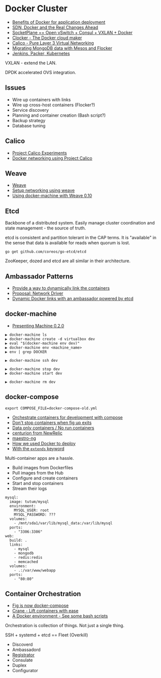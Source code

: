# Docker Cluster

* [Benefits of Docker for application deployment](http://knitatoms.net/2013/12/benefits-of-docker-for-application-deployment/)
* [SDN, Docker and the Real Changes Ahead](http://thenewstack.io/sdn-docker-real-changes-ahead/)
* [SocketPlane == Open vSwitch + Consul + VXLAN + Docker](http://aucouranton.com/2015/01/16/docker-virtual-networking-with-socketplane-io/)
* [Clocker - The Docker cloud maker](http://brooklyncentral.github.io/clocker/)
* [Calico - Pure Layer 3 Virtual Networking](http://www.projectcalico.org/)
* [Migrating MongoDB data with Mesos and Flocker](https://mesosphere.com/blog/2015/05/21/demo-migrating-mongodb-data-with-mesos-and-powerstrip/)
* [Jenkins, Packer, Kubernetes](http://googlecloudplatform.blogspot.com/2015/05/Automated-Compute-Engine-and-Docker-Image-Builds-with-Jenkins-Packer-and-Kubernetes.html)

VXLAN - extend the LAN.

DPDK accelerated OVS integration.

## Issues

* Wire up containers with links
* Wire up cross-host containers (Flocker?)
* Service discovery
* Planning and container creation (Bash script?)
* Backup strategy
* Database tuning

## Calico

* [Project Calico Experiments](http://www.greenhills.co.uk/2015/05/22/projectcalico-experiments.html)
* [Docker networking using Project Calico](http://www.projectcalico.org/project-calico-at-the-docker-london-may-meetup/)

## Weave

* [Weave](https://github.com/weaveworks/weave)
* [Setup networking using weave](http://xmodulo.com/networking-between-docker-containers.html)
* [Using docker-machine with Weave 0.10](http://blog.weave.works/2015/04/22/using-docker-machine-with-weave-0-10/)


## Etcd

Backbone of a distributed system. Easily manage cluster coordination and state management - the source of truth.

etcd is consistent and partition tolerant in the CAP terms. It is "available" in the sense that data is available for reads when quorum is lost.

```
go get github.com/coreos/go-etcd/etcd
```

ZooKeeper, dozed and etcd are all similar in their architecture.

## Ambassador Patterns

* [Provide a way to dynamically link the containers](https://github.com/docker/docker/issues/3155)
* [Proposal: Network Driver](https://github.com/docker/docker/issues/9983)
* [Dynamic Docker links with an ambassador powered by etcd](https://github.com/tcnksm/docker-link-pattern/tree/master/coreos/dynamic-etcd-ambassador)

## docker-machine

* [Presenting Machine 0.2.0](https://www.youtube.com/watch?v=xwj44dAvdYo)

```
▶ docker-machine ls
▶ docker-machine create -d virtualbox dev
▶ eval "$(docker-machine env dev)"
▶ docker-machine env <machine_name>
▶ env | grep DOCKER

▶ docker-machine ssh dev

▶ docker-machine stop dev
▶ docker-machine start dev

▶ docker-machine rm dev
```



## docker-compose

```
export COMPOSE_FILE=docker-compose-old.yml
```

* [Orchestrate containers for development with compose](http://blog.codeship.com/orchestrate-containers-for-development-with-docker-compose/)
* [Don't stop containers when fig up exits](https://github.com/docker/compose/issues/741)
* [Data only containers / No run containers](https://github.com/docker/compose/issues/942)
* [centurion from NewRelic](https://github.com/newrelic/centurion)
* [maestro-ng](https://github.com/signalfuse/maestro-ng)
* [How we used Docker to deploy](http://www.schibsted.pl/2015/05/how-we-used-docker-when-developing-schibstedpl/)
* [With the `extends` keyword](http://bfischer.blogspot.com/2015/05/first-experiences-with-docker-compose.html)

Multi-container apps are a hassle.

* Build images from Dockerfiles
* Pull images from the Hub
* Configure and create containers
* Start and stop containers
* Stream their logs

```
mysql:
  image: tutum/mysql
  environment:
    MYSQL_USER: root
    MYSQL_PASSWORD: ???
  volumes:
    - /mnt/sda1/var/lib/mysql_data:/var/lib/mysql
  ports:
    - "3306:3306"
web:
  build: .
  links:
    - mysql
    - mongodb
    - redis:redis
    - memcached
  volumes:
    - .:/var/www/webapp
  ports:
    - "80:80"
```

## Container Orchestration

* [Fig is now docker-compose](http://chrisbarra.me/posts/docker-orchestration.html)
* [Crane - Lift containers with ease](https://github.com/michaelsauter/crane)
* [A Docker environment - See some bash scripts](https://blog.relateiq.com/a-docker-dev-environment-in-24-hours-part-2-of-2/)

Orchestration is collection of things. Not just a single thing.

SSH + systemd + etcd == Fleet (Overkill)

* Discoverd
* Ambassadord
* [Registrator](https://github.com/gliderlabs/registrator)
* Consulate
* Duplex
* Configurator
